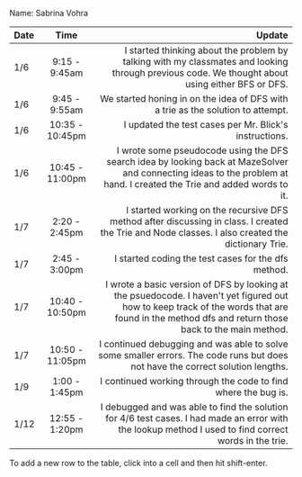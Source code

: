 Name: Sabrina Vohra

| Date |       Time       |                                                                                                                                                                                           Update |
|:-----|:----------------:|-------------------------------------------------------------------------------------------------------------------------------------------------------------------------------------------------:|
| 1/6  |  9:15 - 9:45am   |                                                  I started thinking about the problem by talking with my classmates and looking through previous code. We thought about using either BFS or DFS. |
| 1/6  |  9:45 - 9:55am   |                                                                                                                  We started honing in on the idea of DFS with a trie as the solution to attempt. |
| 1/6  | 10:35 - 10:45pm  |                                                                                                                                           I updated the test cases per Mr. Blick's instructions. |
| 1/6  | 10:45 -  11:00pm |                           I wrote some pseudocode using the DFS search idea by looking back at MazeSolver and connecting ideas to the problem at hand. I created the Trie and added words to it. |
| 1/7  |  2:20 - 2:45pm   |                                                I started working on the recursive DFS method after discussing in class. I created the Trie and Node classes. I also created the dictionary Trie. |
| 1/7  |  2:45 - 3:00pm   |                                                                                                                                              I started coding the test cases for the dfs method. |
| 1/7  | 10:40 - 10:50pm  | I wrote a basic version of DFS by looking at the psuedocode. I haven't yet figured out how to keep track of the words that are found in the method dfs and return those back to the main method. |
| 1/7  | 10:50 - 11:05pm  |                                                                   I continued debugging and was able to solve some smaller errors. The code runs but does not have the correct solution lengths. |
| 1/9  |  1:00 - 1:45pm   |                                                                                                                                   I continued working through the code to find where the bug is. |
| 1/12 |  12:55 - 1:20pm  |                                            I debugged and was able to find the solution for 4/6 test cases. I had made an error with the lookup method I used to find correct words in the trie. |


To add a new row to the table, click into a cell and then hit shift-enter.